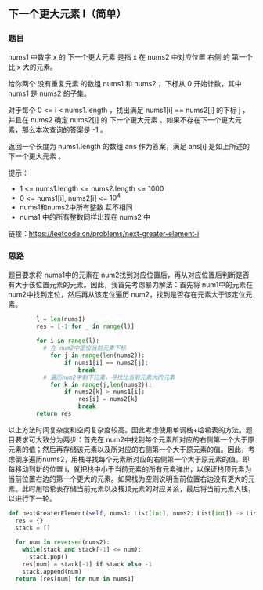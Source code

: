 ## 下一个更大元素 I（简单）

### 题目

nums1 中数字 x 的 下一个更大元素 是指 x 在 nums2 中对应位置 右侧 的 第一个 比 x 大的元素。

给你两个 没有重复元素 的数组 nums1 和 nums2 ，下标从 0 开始计数，其中nums1 是 nums2 的子集。

对于每个 0 <= i < nums1.length ，找出满足 nums1[i] == nums2[j] 的下标 j ，并且在 nums2 确定 nums2[j] 的 下一个更大元素 。如果不存在下一个更大元素，那么本次查询的答案是 -1 。

返回一个长度为 nums1.length 的数组 ans 作为答案，满足 ans[i] 是如上所述的 下一个更大元素 。

提示：

* 1 <= nums1.length <= nums2.length <= 1000
* 0 <= nums1[i], nums2[i] <= $10^4$
* nums1和nums2中所有整数 互不相同
* nums1 中的所有整数同样出现在 nums2 中

链接：https://leetcode.cn/problems/next-greater-element-i

### 思路

题目要求将 nums1中的元素在 num2找到对应位置后，再从对应位置后判断是否有大于该位置元素的元素。因此，我首先考虑暴力解法：首先将 num1中的元素在 num2中找到定位，然后再从该定位遍历 num2，找到是否存在元素大于该定位元素。

```python
        l = len(nums1)
        res = [-1 for _ in range(l)]
        
        for i in range(l):
          # 在 num2中定位当前元素下标
            for j in range(len(nums2)):
                if nums1[i] == nums2[j]:
                    break
          # 遍历num2中剩下元素，寻找比当前元素大的元素  
            for k in range(j,len(nums2)):
                if nums2[k] > nums1[i]:
                    res[i] = nums2[k]
                    break
        return res
```

以上方法时间复杂度和空间复杂度较高。因此考虑使用单调栈+哈希表的方法。题目要求可大致分为两步：首先在 num2中找到每个元素所对应的右侧第一个大于原元素的值；然后再存储该元素以及所对应的右侧第一个大于原元素的值。因此，考虑倒序遍历nums2，用栈寻找每个元素所对应的右侧第一个大于原元素的值。即每移动到新的位置 i，就把栈中小于当前元素的所有元素弹出，以保证栈顶元素为当前位置右边的第一个更大的元素。如果栈为空则说明当前位置右边没有更大的元素。此时用哈希表存储当前元素以及栈顶元素的对应关系，最后将当前元素入栈，以进行下一轮。

```python
def nextGreaterElement(self, nums1: List[int], nums2: List[int]) -> List[int]:
  res = {}
  stack = []
  
  for num in reversed(nums2):
    while(stack and stack[-1] <= num):
      stack.pop()
    res[num] = stack[-1] if stack else -1
    stack.append(num)
  return [res[num] for num in nums1]
```

